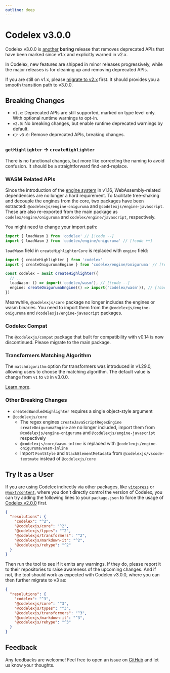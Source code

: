 ```yaml
---
outline: deep
---
```


# Codelex v3.0.0

Codelex v3.0.0 is [another](./v2) **boring** release that removes deprecated APIs that have been marked since v1.x and explicitly warned in v2.x.

In Codelex, new features are shipped in minor releases progressively, while the major releases is for cleaning up and removing deprecated APIs.

If you are still on v1.x, please [migrate to v2.x](./v2) first. It should provides you a smooth transition path to v3.0.0.

## Breaking Changes

- `v1.x`: Deprecated APIs are still supported, marked on type level only. With optional runtime warnings to opt-in.
- `v2.0`: No breaking changes, but enable runtime deprecated warnings by default.
- 👉 `v3.0`: Remove deprecated APIs, breaking changes.

### `getHighlighter` -> `createHighlighter`

There is no functional changes, but more like correcting the naming to avoid confusion. It should be a straightforward find-and-replace.

### WASM Related APIs

Since the introduction of the [engine system](/guide/regex-engines) in v1.16, WebAssembly-related dependencies are no longer a hard requirement. To facilitate tree-shaking and decouple the engines from the core, two packages have been extracted: `@codelexjs/engine-oniguruma` and `@codelexjs/engine-javascript`. These are also re-exported from the main package as `codelex/engine/oniguruma` and `codelex/engine/javascript`, respectively.

You might need to change your import path:

```ts
import { loadWasm } from 'codelex' // [!code --]
import { loadWasm } from 'codelex/engine/oniguruma' // [!code ++]
```

`loadWasm` field in `createHighlighterCore` is replaced with `engine` field:

```ts
import { createHighlighter } from 'codelex'
import { createOnigurumaEngine } from 'codelex/engine/oniguruma' // [!code ++]

const codelex = await createHighlighter({
  // ...
  loadWasm: () => import('codelex/wasm'), // [!code --]
  engine: createOnigurumaEngine(() => import('codelex/wasm')), // [!code ++]
})
```

Meanwhile, `@codelexjs/core` package no longer includes the engines or wasm binaries. You need to import them from the `@codelexjs/engine-oniguruma` and `@codelexjs/engine-javascript` packages.

### Codelex Compat

The `@codelexjs/compat` package that built for compatibility with v0.14 is now discontinued. Please migrate to the main package.

### Transformers Matching Algorithm

The `matchAlgorithm` option for transformers was introduced in v1.29.0, allowing users to choose the matching algorithm. The default value is change from `v1` to `v3` in v3.0.0.

[Learn more](/packages/transformers#matching-algorithm).

### Other Breaking Changes

- `createdBundledHighlighter` requires a single object-style argument
- `@codelexjs/core`
  - The regex engines `createJavaScriptRegexEngine` `createOnigurumaEngine` are no longer included, import them from `@codelexjs/engine-oniguruma` and `@codelexjs/engine-javascript` respectively
  - `@codelexjs/core/wasm-inline` is replaced with `@codelexjs/engine-oniguruma/wasm-inline`
  - Import `FontStyle` and `StackElementMetadata` from `@codelexjs/vscode-textmate` instead of `@codelexjs/core`

## Try It as a User

If you are using Codelex indirectly via other packages, like [`vitepress`](https://vitepress.dev/) or [`@nuxt/content`](https://content.nuxt.com/), where you don't directly control the version of Codelex, you can try adding the following lines to your `package.json` to force the usage of [Codelex v2.0.0](./v2) first.

```json
{
  "resolutions": {
    "codelex": "^2",
    "@codelexjs/core": "^2",
    "@codelexjs/types": "^2",
    "@codelexjs/transformers": "^2",
    "@codelexjs/markdown-it": "^2",
    "@codelexjs/rehype": "^2"
  }
}
```

Then run the tool to see if it emits any warnings. If they do, please report it to their repositories to raise awareness of the upcoming changes. And if not, the tool should work as expected with Codelex v3.0.0, where you can then further migrate to v3 as:

```json
{
  "resolutions": {
    "codelex": "^3",
    "@codelexjs/core": "^3",
    "@codelexjs/types": "^3",
    "@codelexjs/transformers": "^3",
    "@codelexjs/markdown-it": "^3",
    "@codelexjs/rehype": "^3"
  }
}
```

## Feedback

Any feedbacks are welcome! Feel free to open an issue on [GitHub](https://github.com/deepcode-ai/codelex) and let us know your thoughts.
